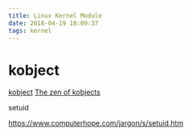 ```yaml
---
title: Linux Kernel Module
date: 2018-04-19 18:09:37
tags: kernel
---
```



# kobject
[kobject](https://www.kernel.org/doc/Documentation/kobject.txt)
[The zen of kobjects](https://lwn.net/Articles/51437/)


setuid

https://www.computerhope.com/jargon/s/setuid.htm
